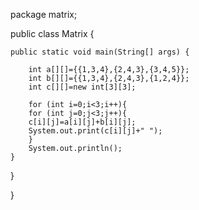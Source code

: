 
package matrix;


public class Matrix {

    
    public static void main(String[] args) {
       
        int a[][]={{1,3,4},{2,4,3},{3,4,5}};
        int b[][]={{1,3,4},{2,4,3},{1,2,4}};
        int c[][]=new int[3][3];
        
        for (int i=0;i<3;i++){
        for (int j=0;j<3;j++){
        c[i][j]=a[i][j]+b[i][j];
        System.out.print(c[i][j]+" ");
        }
        System.out.println();
    }
    
 }

}
